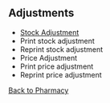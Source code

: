 ## Adjustments

* [Stock Adjustment](https://github.com/hmislk/hmis/wiki/Stock-Adjustment)
* Print stock adjustment
* Reprint stock adjustment
* Price Adjustment
* Print price adjustment
* Reprint price adjustment

[Back to Pharmacy](https://github.com/hmislk/hmis/wiki/Pharmacy)